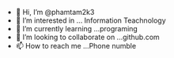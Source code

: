 - 👋 Hi, I’m @phamtam2k3
- 👀 I’m interested in ... Information Teachnology
- 🌱 I’m currently learning ...programing
- 💞️ I’m looking to collaborate on ...github.com
- 📫 How to reach me ...Phone numble

<!---
phamtam2k3/phamtam2k3 is a ✨ special ✨ repository because its `README.md` (this file) appears on your GitHub profile.
You can click the Preview link to take a look at your changes.
--->
